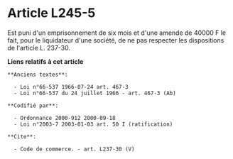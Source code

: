 # Article L245-5

Est puni d'un emprisonnement de six mois et d'une amende de 40000 F le fait, pour le liquidateur d'une société, de ne pas
respecter les dispositions de l'article L. 237-30.

**Liens relatifs à cet article**

	**Anciens textes**:

	  - Loi n°66-537 1966-07-24 art. 467-3
	  - Loi n°66-537 du 24 juillet 1966 - art. 467-3 (Ab)

	**Codifié par**:

	  - Ordonnance 2000-912 2000-09-18
	  - Loi n°2003-7 2003-01-03 art. 50 I (ratification)

	**Cite**:

	  - Code de commerce. - art. L237-30 (V)
